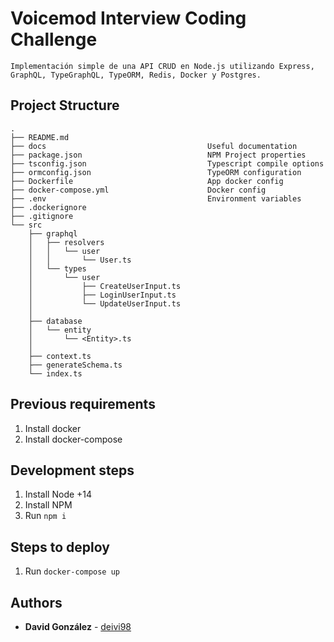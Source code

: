 # Voicemod Interview Coding Challenge

    Implementación simple de una API CRUD en Node.js utilizando Express, GraphQL, TypeGraphQL, TypeORM, Redis, Docker y Postgres.

## Project Structure
```
.                          
├── README.md                               
├── docs                                    Useful documentation
├── package.json                            NPM Project properties
├── tsconfig.json                           Typescript compile options
├── ormconfig.json                          TypeORM configuration
├── Dockerfile                              App docker config
├── docker-compose.yml                      Docker config
├── .env                                    Environment variables
├── .dockerignore
├── .gitignore
└── src
    ├── graphql
    │   ├── resolvers
    │   │   └── user
    │   │       └── User.ts
    │   └── types
    │       └── user
    │           ├── CreateUserInput.ts
    │           ├── LoginUserInput.ts
    │           └── UpdateUserInput.ts
    │
    ├── database
    │   └── entity
    │       └── <Entity>.ts
    │    
    ├── context.ts
    ├── generateSchema.ts
    └── index.ts
```

## Previous requirements

1. Install docker
2. Install docker-compose

## Development steps

1. Install Node +14
2. Install NPM
3. Run `npm i`

## Steps to deploy

1. Run `docker-compose up`

## Authors

* **David González** - [deivi98](https://github.com/deivi98)
